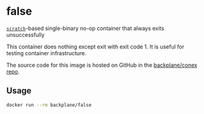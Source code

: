 # false

[`scratch`](https://hub.docker.com/_/scratch/)-based single-binary no-op container that always exits unsuccessfully

This container does nothing except exit with exit code 1. It is useful for testing container infrastructure.

The source code for this image is hosted on GitHub in the [backplane/conex repo](https://github.com/backplane/conex/tree/main/false).

## Usage

```sh
docker run --rm backplane/false
```
